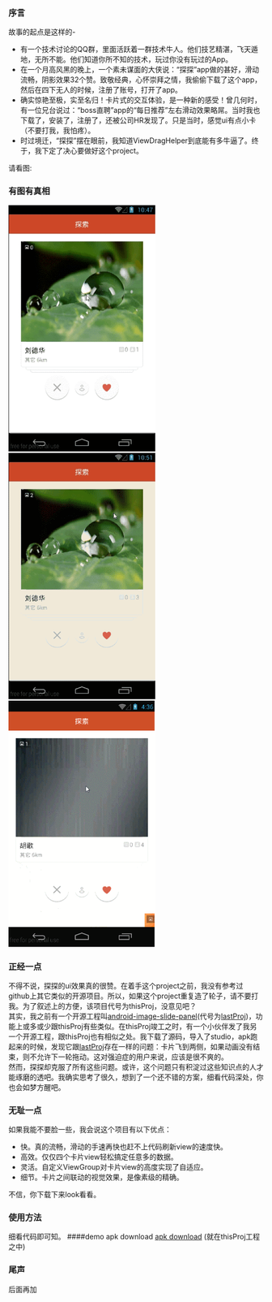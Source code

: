 ### 序言
故事的起点是这样的-<br>
* 有一个技术讨论的QQ群，里面活跃着一群技术牛人。他们技艺精湛，飞天遁地，无所不能。他们知道你所不知的技术，玩过你没有玩过的App。<br>
* 在一个月高风黑的晚上，一个素未谋面的大侠说：“探探”app做的甚好，滑动流畅，阴影效果32个赞。致敬经典，心怀崇拜之情，我偷偷下载了这个app，然后在四下无人的时候，注册了账号，打开了app。<br>
* 确实惊艳至极，实至名归！卡片式的交互体验，是一种新的感受！曾几何时，有一位兄台说过：“boss直聘”app的“每日推荐”左右滑动效果略屌。当时我也下载了，安装了，注册了，还被公司HR发现了。只是当时，感觉ui有点小卡（不要打我，我怕疼）。<br>
* 时过境迁，“探探”摆在眼前，我知道ViewDragHelper到底能有多牛逼了。终于，我下定了决心要做好这个project。
 

请看图:

### 有图有真相
<td>
	 <img src="capture01.gif" width="290" height="485" />
	 <img src="capture03.gif" width="290" height="485" />
	 <img src="capture2.gif" width="290" height="485" />
</td>

### 正经一点
不得不说，探探的ui效果真的很赞。在着手这个project之前，我没有参考过github上其它类似的开源项目。所以，如果这个project重复造了轮子，请不要打我。为了叙述上的方便，该项目代号为thisProj，没意见吧？<br>
其实，我之前有一个开源工程叫[android-image-slide-panel](https://github.com/xmuSistone/android-image-slide-panel)(代号为[lastProj](https://github.com/xmuSistone/android-image-slide-panel))，功能上或多或少跟thisProj有些类似。在thisProj竣工之时，有一个小伙伴发了我另一个开源工程，跟thisProj也有相似之处。我下载了源码，导入了studio，apk跑起来的时候，发现它跟[lastProj](https://github.com/xmuSistone/android-image-slide-panel)存在一样的问题：卡片飞到两侧，如果动画没有结束，则不允许下一轮拖动。这对强迫症的用户来说，应该是很不爽的。<br>
然而，探探却克服了所有这些问题。或许，这个问题只有积淀过这些知识点的人才能琢磨的透吧。我确实思考了很久，想到了一个还不错的方案，细看代码深处，你也会如梦方醒吧。<br>
### 无耻一点
如果我能不要脸一些，我会说这个项目有以下优点：<br>
* 快。真的流畅，滑动的手速再快也赶不上代码刷新view的速度快。<br>
* 高效。仅仅四个卡片view轻松搞定任意多的数据。<br>
* 灵活。自定义ViewGroup对卡片view的高度实现了自适应。<br>
* 细节。卡片之间联动的视觉效果，是像素级的精确。<br>

不信，你下载下来look看看。
### 使用方法
细看代码即可知。
####demo apk download
[apk download](app-debug.apk) (就在thisProj工程之中)

### 尾声
后面再加
